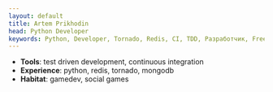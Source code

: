 ```yaml
---
layout: default
title: Artem Prikhodin
head: Python Developer
keywords: Python, Developer, Tornado, Redis, CI, TDD, Разработчик, Freelance, Artem Prikhodin, Артем Приходин, Backend
---
```


* **Tools**: test driven development, continuous integration
* **Experience**: python, redis, tornado, mongodb
* **Habitat**: gamedev, social games


